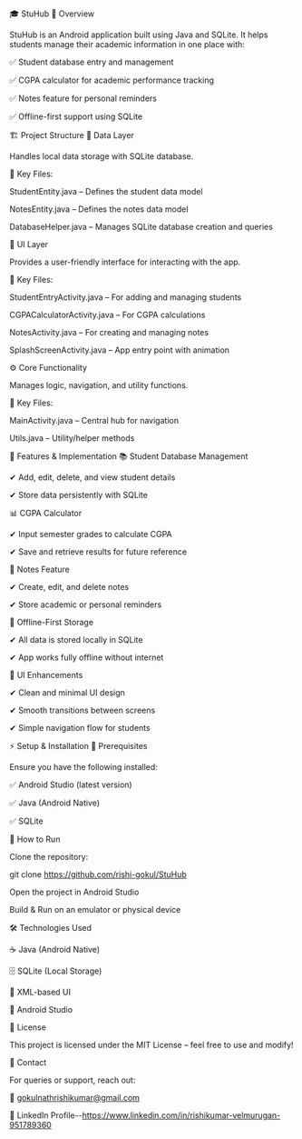🎓 StuHub
📖 Overview

StuHub is an Android application built using Java and SQLite.
It helps students manage their academic information in one place with:

✅ Student database entry and management

✅ CGPA calculator for academic performance tracking

✅ Notes feature for personal reminders

✅ Offline-first support using SQLite

🏗️ Project Structure
📂 Data Layer

Handles local data storage with SQLite database.

🔑 Key Files:

StudentEntity.java – Defines the student data model

NotesEntity.java – Defines the notes data model

DatabaseHelper.java – Manages SQLite database creation and queries

🎨 UI Layer

Provides a user-friendly interface for interacting with the app.

🔑 Key Files:

StudentEntryActivity.java – For adding and managing students

CGPACalculatorActivity.java – For CGPA calculations

NotesActivity.java – For creating and managing notes

SplashScreenActivity.java – App entry point with animation

⚙️ Core Functionality

Manages logic, navigation, and utility functions.

🔑 Key Files:

MainActivity.java – Central hub for navigation

Utils.java – Utility/helper methods

🚀 Features & Implementation
📚 Student Database Management

✔ Add, edit, delete, and view student details

✔ Store data persistently with SQLite

📊 CGPA Calculator

✔ Input semester grades to calculate CGPA

✔ Save and retrieve results for future reference

📝 Notes Feature

✔ Create, edit, and delete notes

✔ Store academic or personal reminders

💾 Offline-First Storage

✔ All data is stored locally in SQLite

✔ App works fully offline without internet

🎨 UI Enhancements

✔ Clean and minimal UI design

✔ Smooth transitions between screens

✔ Simple navigation flow for students

⚡ Setup & Installation
🔧 Prerequisites

Ensure you have the following installed:

✅ Android Studio (latest version)

✅ Java (Android Native)

✅ SQLite

📲 How to Run

Clone the repository:

git clone https://github.com/rishi-gokul/StuHub


Open the project in Android Studio

Build & Run on an emulator or physical device

🛠️ Technologies Used

☕ Java (Android Native)

🗄️ SQLite (Local Storage)

🎨 XML-based UI

🧩 Android Studio

📜 License

This project is licensed under the MIT License – feel free to use and modify!

📧 Contact

For queries or support, reach out:

📩 gokulnathrishikumar@gmail.com

🔗 LinkedIn Profile--https://www.linkedin.com/in/rishikumar-velmurugan-951789360
